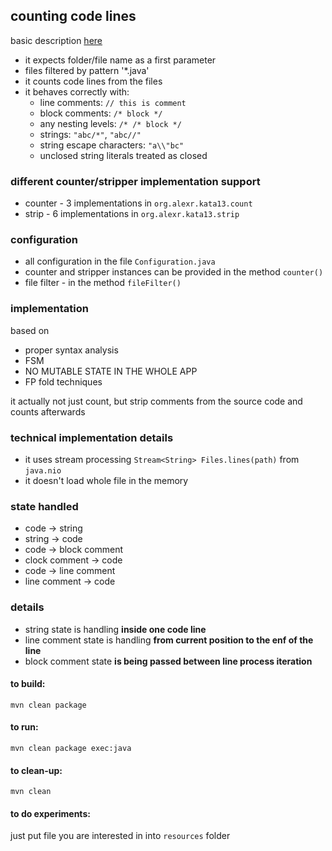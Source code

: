## counting code lines

basic description [here](http://codekata.com/kata/kata13-counting-code-lines)

- it expects folder/file name as a first parameter
- files filtered by pattern '*.java' 
- it counts code lines from the files
- it behaves correctly with:
  - line comments: `// this is comment`
  - block comments: `/* block */`
  - any nesting levels: `/* /* block */`
  - strings: `"abc/*"`, `"abc//"`
  - string escape characters: `"a\\"bc"`
  - unclosed string literals treated as closed 

### different counter/stripper implementation support

- counter - 3 implementations in `org.alexr.kata13.count`
- strip - 6 implementations in `org.alexr.kata13.strip`

### configuration

- all configuration in the file `Configuration.java`
- counter and stripper instances can be provided in the method `counter()`
- file filter - in the method `fileFilter()`

### implementation

based on
- proper syntax analysis
- FSM
- NO MUTABLE STATE IN THE WHOLE APP
- FP fold techniques

it actually not just count,
but strip comments from the source code and counts afterwards
  
### technical implementation details

- it uses stream processing `Stream<String> Files.lines(path)` from `java.nio`
- it doesn't load whole file in the memory
 
### state handled

- code -> string
- string -> code
- code -> block comment
- clock comment -> code
- code -> line comment
- line comment -> code

### details

- string state is handling **inside one code line**
- line comment state is handling **from current position to the enf of the line**
- block comment state **is being passed between line process iteration** 

#### to build:

`mvn clean package`

#### to run:

`mvn clean package exec:java`

#### to clean-up:

`mvn clean`

#### to do experiments:

just put file you are interested in into `resources` folder
